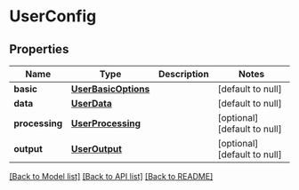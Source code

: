 # UserConfig
## Properties

Name | Type | Description | Notes
------------ | ------------- | ------------- | -------------
**basic** | [**UserBasicOptions**](UserBasicOptions.md) |  | [default to null]
**data** | [**UserData**](UserData.md) |  | [default to null]
**processing** | [**UserProcessing**](UserProcessing.md) |  | [optional] [default to null]
**output** | [**UserOutput**](UserOutput.md) |  | [optional] [default to null]

[[Back to Model list]](../README.md#documentation-for-models) [[Back to API list]](../README.md#documentation-for-api-endpoints) [[Back to README]](../README.md)

